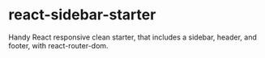# react-sidebar-starter
Handy React responsive clean starter, that includes a sidebar, header, and footer, with react-router-dom.

